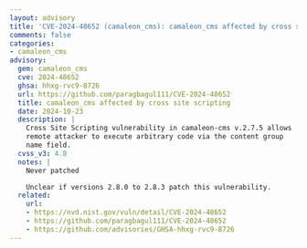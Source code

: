 ```yaml
---
layout: advisory
title: 'CVE-2024-48652 (camaleon_cms): camaleon_cms affected by cross site scripting'
comments: false
categories:
- camaleon_cms
advisory:
  gem: camaleon_cms
  cve: 2024-48652
  ghsa: hhxg-rvc9-8726
  url: https://github.com/paragbagul111/CVE-2024-48652
  title: camaleon_cms affected by cross site scripting
  date: 2024-10-23
  description: |
    Cross Site Scripting vulnerability in camaleon-cms v.2.7.5 allows
    remote attacker to execute arbitrary code via the content group
    name field.
  cvss_v3: 4.8
  notes: |
    Never patched

    Unclear if versions 2.8.0 to 2.8.3 patch this vulnerability.
  related:
    url:
    - https://nvd.nist.gov/vuln/detail/CVE-2024-48652
    - https://github.com/paragbagul111/CVE-2024-48652
    - https://github.com/advisories/GHSA-hhxg-rvc9-8726
---
```

